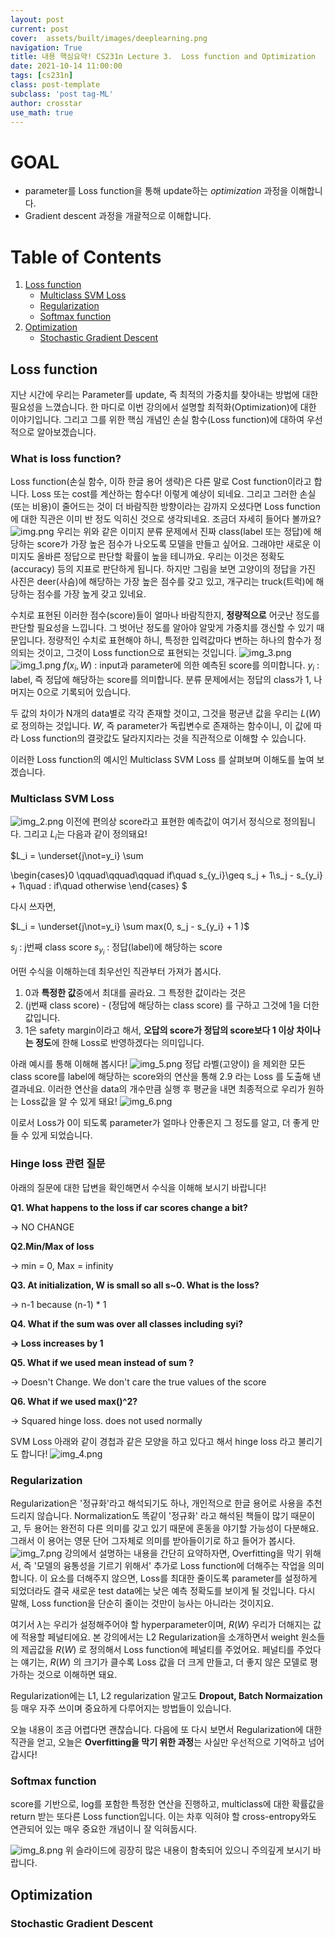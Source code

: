```yaml
---
layout: post
current: post
cover:  assets/built/images/deeplearning.png
navigation: True
title: 내용 핵심요약! CS231n Lecture 3.  Loss function and Optimization
date: 2021-10-14 11:00:00
tags: [cs231n]
class: post-template
subclass: 'post tag-ML'
author: crosstar
use_math: true
---
```


# GOAL
- parameter를 Loss function을 통해 update하는 *optimization* 과정을 이해합니다.
- Gradient descent 과정을 개괄적으로 이해합니다.

# Table of Contents
1. [Loss function](#loss-function)
   - [Multiclass SVM Loss](#multiclass-svm-loss)
   - [Regularization](#regularization)
   - [Softmax function](#Softmax-function)
2. [Optimization](#optimization)
   - [Stochastic Gradient Descent](#stochastic-gradient-descent)




## Loss function
   지난 시간에 우리는 Parameter를 update, 즉 최적의 가중치를 찾아내는 방법에 대한 필요성을 느꼈습니다.
한 마디로 이번 강의에서 설명할 최적화(Optimization)에 대한 이야기입니다. 그리고 그를 위한 핵심 개념인 손실 함수(Loss function)에 대하여 우선적으로 알아보겠습니다.

### What is loss function?
 Loss function(손실 함수, 이하 한글 용어 생략)은 다른 말로 Cost function이라고 합니다.
Loss 또는 cost를 계산하는 함수다! 이렇게 예상이 되네요.
그리고 그러한 손실(또는 비용)이 줄어드는 것이 더 바람직한 방향이라는 감까지 오셨다면
Loss function에 대한 직관은 이미 반 정도 익히신 것으로 생각되네요. 조금더 자세히 들어다 볼까요?
![img.png](img.png)
우리는 위와 같은 이미지 분류 문제에서 진짜 class(label 또는 정답)에 해당하는 score가 가장 높은 점수가 나오도록 모델을 만들고 싶어요.
그래야만 새로운 이미지도 올바른 정답으로 판단할 확률이 높을 테니까요. 우리는 이것은 정확도(accuracy) 등의 지표로 판단하게 됩니다.
하지만 그림을 보면 고양이의 정답을 가진 사진은 deer(사슴)에 해당하는 가장 높은 점수를 갖고 있고, 개구리는 truck(트럭)에 해당하는 점수를 가장 높게 갖고 있네요.

수치로 표현된 이러한 점수(score)들이 얼마나 바람직한지, **정량적으로** 어긋난 정도를 판단할 필요성을 느낍니다.
그 벗어난 정도를 알아야 알맞게 가중치를 갱신할 수 있기 때문입니다.
정량적인 수치로 표현해야 하니, 특정한 입력값마다 변하는 하나의 함수가 정의되는 것이고,
그것이 Loss function으로 표현되는 것입니다.
![img_3.png](img_3.png)
![img_1.png](img_1.png)
$f(x_i, W)$ : input과 parameter에 의한 예측된 score를 의미합니다.
$y_i$ : label, 즉 정답에 해당하는 score를 의미합니다. 분류 문제에서는 정답의 class가 1, 나머지는 0으로 기록되어 있습니다.

두 값의 차이가 N개의 data별로 각각 존재할 것이고, 그것을 평균낸 값을 우리는 $L(W)$로 정의하는 것입니다. 
$W$, 즉 parameter가 독립변수로 존재하는 함수이니, 이 값에 따라 Loss function의 결괏값도 달라지지라는 것을 직관적으로 이해할 수 있습니다.

이러한 Loss function의 예시인 Multiclass SVM Loss 를 살펴보며 이해도를 높여 보겠습니다.


### Multiclass SVM Loss
![img_2.png](img_2.png)
 이전에 편의상 score라고 표현한 예측값이 여기서 정식으로 정의됩니다.
그리고 $L_i$는 다음과 같이 정의돼요!

$L_i = \underset{j\not=y_i} \sum

\begin{cases}0 \qquad\qquad\qquad if\quad s_{y_i}\geq s_j + 1\\s_j - s_{y_i} + 1\quad \: if\quad otherwise
\end{cases}
$

다시 쓰자면,

$L_i = \underset{j\not=y_i} \sum max(0, s_j - s_{y_i} + 1 )$

$s_j$ : j번째 class score
$s_{y_i}$ : 정답(label)에 해당하는 score

어떤 수식을 이해하는데 최우선인 직관부터 가져가 봅시다.
1. 0과 **특정한 값**중에서 최대를 골라요. 그 특정한 값이라는 것은
2. (j번째 class score) - (정답에 해당하는 class score) 를 구하고 그것에 1을 더한 값입니다.
3. 1은 safety margin이라고 해서, **오답의 score가 정답의 score보다 1 이상 차이나는 정도**에 한해 Loss로 반영하겠다는 의미입니다.

아래 예시를 통해 이해해 봅시다!
![img_5.png](img_5.png)
정답 라벨(고양이) 을 제외한 모든 class score를 label에 해당하는 score와의 연산을 통해 2.9 라는 Loss 를 도출해 낸 결과네요.
이러한 연산을 data의 개수만큼 실행 후 평균을 내면 최종적으로 우리가 원하는 Loss값을 알 수 있게 돼요!
![img_6.png](img_6.png)

이로서 Loss가 0이 되도록 parameter가 얼마나 안좋은지 그 정도를 알고, 더 좋게 만들 수 있게 되었습니다.

### Hinge loss 관련 질문 
 아래의 질문에 대한 답변을 확인해면서 수식을 이해해 보시기 바랍니다!

**Q1. What happens to the loss if car scores change a bit?**

→ NO CHANGE

**Q2.Min/Max of loss**

→ min = 0, Max = infinity

**Q3. At initialization, W is small so all s~0. What is the loss?**

→ n-1 because (n-1) * 1

**Q4. What if the sum was over all classes including syi?**

**→ Loss increases by 1**

**Q5. What if we used mean instead of sum ?**

→ Doesn't Change. We don't care the true values of the score

**Q6. What if we used max()^2?**

→ Squared hinge loss. does not used normally



SVM Loss 아래와 같이 경첩과 같은 모양을 하고 있다고 해서 hinge loss 라고 불리기도 합니다!
![img_4.png](img_4.png)

### Regularization
 Regularization은 '정규화'라고 해석되기도 하나, 개인적으로 한글 용어로 사용을 추천드리지 않습니다.
Normalization도 똑같이 '정규화' 라고 해석된 책들이 많기 때문이고, 두 용어는 완전히 다른 의미를 갖고 있기 때문에 혼동을 야기할 가능성이 다분해요.
그래서 이 용어는 영문 단어 그자체로 의미를 받아들이기로 하고 들어가 봅시다.
![img_7.png](img_7.png)
강의에서 설명하는 내용을 간단히 요약하자면, Overfitting을 막기 위해서, 즉 '모델의 융통성을 기르기 위해서' 추가로 Loss function에 더해주는 작업을 의미합니다.
이 요소를 더해주지 않으면, Loss를 최대한 줄이도록 parameter를 설정하게 되었더라도 결국 새로운 test data에는 낮은 예측 정확도를 보이게 될 것입니다.
다시 말해, Loss function을 단순히 줄이는 것만이 능사는 아니라는 것이지요.

여기서 $\lambda$는 우리가 설정해주어야 할 hyperparameter이며, $R(W)$ 우리가 더해지는 값에 적용할 페널티에요.
본 강의에서는 L2 Regularization을 소개하면서 weight 원소들의 제곱값을 $R(W)$ 로 정의해서 Loss function에 페널티를 주었어요.
페널티를 주었다는 얘기는, $R(W)$ 의 크기가 클수록 Loss 값을 더 크게 만들고, 더 좋지 않은 모델로 평가하는 것으로 이해하면 돼요.

Regularization에는 L1, L2 regularization 말고도 **Dropout, Batch Normaization** 등 매우 자주 쓰이며 중요하게 다루어지는 방법들이 있습니다.

오늘 내용이 조금 어렵다면 괜찮습니다. 다음에 또 다시 보면서 Regularization에 대한 직관을 얻고,
오늘은 **Overfitting을 막기 위한 과정**는 사실만 우선적으로 기억하고 넘어갑시다!


### Softmax function
score를 기반으로, log를 포함한 특정한 연산을 진행하고, multiclass에 대한 확률값을 return 받는 또다른 Loss function입니다.
이는 차후 익혀야 할 cross-entropy와도 연관되어 있는 매우 중요한 개념이니 잘 익혀둡시다.

![img_8.png](img_8.png)
위 슬라이드에 굉장히 많은 내용이 함축되어 있으니 주의깊게 보시기 바랍니다.



## Optimization
### Stochastic Gradient Descent


